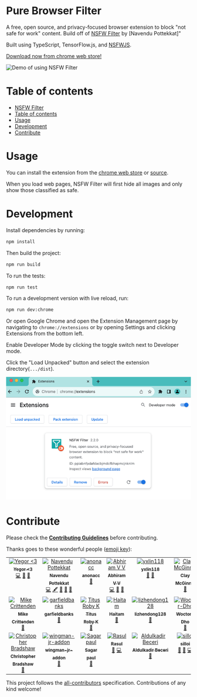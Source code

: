 # Pure Browser Filter

A free, open source, and privacy-focused browser extension to block "not safe for work" content.
Build off of [NSFW Filter](https://github.com/nsfw-filter/nsfw-filter) by [Navendu Pottekkat]"

Built using TypeScript, TensorFlow.js, and [NSFWJS](https://github.com/infinitered/nsfwjs).

[Download now from chrome web store!](https://chrome.google.com/webstore/detail/nsfw-filter/kmgagnlkckiamnenbpigfaljmanlbbhh)

![Demo of using NSFW Filter](demo/images/demo.gif)

# Table of contents

- [NSFW Filter](#nsfw-filter)
- [Table of contents](#table-of-contents)
- [Usage](#usage)
- [Development](#development)
- [Contribute](#contribute)

# Usage

You can install the extension from the [chrome web store](https://chrome.google.com/webstore/detail/nsfw-filter/kmgagnlkckiamnenbpigfaljmanlbbhh) or [source](#development).

When you load web pages, NSFW Filter will first hide all images and only show those classified as safe.

# Development

Install dependencies by running:

```sh
npm install
```

Then build the project:

```sh
npm run build
```

To run the tests:

```sh
npm run test
```

To run a development version with live reload, run:

```sh
npm run dev:chrome
```

Or open Google Chrome and open the Extension Management page by navigating to ```chrome://extensions``` or by opening Settings and clicking Extensions from the bottom left.

Enable Developer Mode by clicking the toggle switch next to Developer mode.

Click the "Load Unpacked" button and select the extension directory(```.../dist```).

![Load extension to Chrome in developer mode](./demo/images/install-instructions.png)

# Contribute

Please check the [**Contributing Guidelines**](https://github.com/navendu-pottekkat/nsfw-filter/blob/master/.github/markdown/CONTRIBUTING.md) before contributing.

Thanks goes to these wonderful people ([emoji key](https://allcontributors.org/docs/en/emoji-key)):

<!-- ALL-CONTRIBUTORS-LIST:START - Do not remove or modify this section -->
<!-- prettier-ignore-start -->
<!-- markdownlint-disable -->
<table>
  <tbody>
    <tr>
      <td align="center" valign="top" width="14.28%"><a href="https://github.com/YegorZaremba"><img src="https://avatars3.githubusercontent.com/u/31797554?v=4?s=100" width="100px;" alt="Yegor <3"/><br /><sub><b>Yegor <3</b></sub></a><br /><a href="https://github.com/nsfw-filter/nsfw-filter/commits?author=YegorZaremba" title="Code">💻</a> <a href="#design-YegorZaremba" title="Design">🎨</a> <a href="#ideas-YegorZaremba" title="Ideas, Planning, & Feedback">🤔</a></td>
      <td align="center" valign="top" width="14.28%"><a href="http://navendu.me"><img src="https://avatars1.githubusercontent.com/u/49474499?v=4?s=100" width="100px;" alt="Navendu Pottekkat"/><br /><sub><b>Navendu Pottekkat</b></sub></a><br /><a href="https://github.com/nsfw-filter/nsfw-filter/commits?author=navendu-pottekkat" title="Code">💻</a> <a href="#content-navendu-pottekkat" title="Content">🖋</a> <a href="https://github.com/nsfw-filter/nsfw-filter/commits?author=navendu-pottekkat" title="Documentation">📖</a> <a href="#design-navendu-pottekkat" title="Design">🎨</a> <a href="#ideas-navendu-pottekkat" title="Ideas, Planning, & Feedback">🤔</a></td>
      <td align="center" valign="top" width="14.28%"><a href="https://github.com/anonacc"><img src="https://avatars3.githubusercontent.com/u/64102225?v=4?s=100" width="100px;" alt="anonacc"/><br /><sub><b>anonacc</b></sub></a><br /><a href="https://github.com/nsfw-filter/nsfw-filter/issues?q=author%3Aanonacc" title="Bug reports">🐛</a></td>
      <td align="center" valign="top" width="14.28%"><a href="https://github.com/abhirammltr"><img src="https://avatars1.githubusercontent.com/u/32649851?v=4?s=100" width="100px;" alt="Abhiram V V"/><br /><sub><b>Abhiram V V</b></sub></a><br /><a href="https://github.com/nsfw-filter/nsfw-filter/commits?author=abhirammltr" title="Code">💻</a> <a href="https://github.com/nsfw-filter/nsfw-filter/issues?q=author%3Aabhirammltr" title="Bug reports">🐛</a> <a href="#ideas-abhirammltr" title="Ideas, Planning, & Feedback">🤔</a></td>
      <td align="center" valign="top" width="14.28%"><a href="https://github.com/yxlin118"><img src="https://avatars1.githubusercontent.com/u/54916304?v=4?s=100" width="100px;" alt="yxlin118"/><br /><sub><b>yxlin118</b></sub></a><br /><a href="https://github.com/nsfw-filter/nsfw-filter/issues?q=author%3Ayxlin118" title="Bug reports">🐛</a> <a href="#ideas-yxlin118" title="Ideas, Planning, & Feedback">🤔</a></td>
      <td align="center" valign="top" width="14.28%"><a href="https://clay.sh"><img src="https://avatars3.githubusercontent.com/u/16675291?v=4?s=100" width="100px;" alt="Clay McGinnis"/><br /><sub><b>Clay McGinnis</b></sub></a><br /><a href="https://github.com/nsfw-filter/nsfw-filter/pulls?q=is%3Apr+reviewed-by%3AClayMav" title="Reviewed Pull Requests">👀</a></td>
      <td align="center" valign="top" width="14.28%"><a href="https://www.youtube.com/channel/UCPGv2tVqEt6iBFnnMTjnRBA"><img src="https://avatars1.githubusercontent.com/u/6668371?v=4?s=100" width="100px;" alt="Brady Dowling"/><br /><sub><b>Brady Dowling</b></sub></a><br /><a href="#ideas-bradydowling" title="Ideas, Planning, & Feedback">🤔</a></td>
    </tr>
    <tr>
      <td align="center" valign="top" width="14.28%"><a href="http://littlebluelabs.com"><img src="https://avatars2.githubusercontent.com/u/32261?v=4?s=100" width="100px;" alt="Mike Crittenden"/><br /><sub><b>Mike Crittenden</b></sub></a><br /><a href="https://github.com/nsfw-filter/nsfw-filter/commits?author=mikecrittenden" title="Documentation">📖</a></td>
      <td align="center" valign="top" width="14.28%"><a href="https://github.com/garfieldbanks"><img src="https://avatars3.githubusercontent.com/u/12904270?v=4?s=100" width="100px;" alt="garfieldbanks"/><br /><sub><b>garfieldbanks</b></sub></a><br /><a href="https://github.com/nsfw-filter/nsfw-filter/issues?q=author%3Agarfieldbanks" title="Bug reports">🐛</a></td>
      <td align="center" valign="top" width="14.28%"><a href="https://github.com/TitusRobyK"><img src="https://avatars1.githubusercontent.com/u/32787952?v=4?s=100" width="100px;" alt="Titus Roby K"/><br /><sub><b>Titus Roby K</b></sub></a><br /><a href="https://github.com/nsfw-filter/nsfw-filter/issues?q=author%3ATitusRobyK" title="Bug reports">🐛</a></td>
      <td align="center" valign="top" width="14.28%"><a href="https://github.com/hsusanoo"><img src="https://avatars2.githubusercontent.com/u/35850056?v=4?s=100" width="100px;" alt="Haitam"/><br /><sub><b>Haitam</b></sub></a><br /><a href="https://github.com/nsfw-filter/nsfw-filter/issues?q=author%3Ahsusanoo" title="Bug reports">🐛</a></td>
      <td align="center" valign="top" width="14.28%"><a href="https://github.com/lizhendong128"><img src="https://avatars3.githubusercontent.com/u/24618122?v=4?s=100" width="100px;" alt="lizhendong128"/><br /><sub><b>lizhendong128</b></sub></a><br /><a href="https://github.com/nsfw-filter/nsfw-filter/issues?q=author%3Alizhendong128" title="Bug reports">🐛</a></td>
      <td align="center" valign="top" width="14.28%"><a href="https://github.com/Woctor-Dho"><img src="https://avatars3.githubusercontent.com/u/25572322?v=4?s=100" width="100px;" alt="Woctor-Dho"/><br /><sub><b>Woctor-Dho</b></sub></a><br /><a href="#ideas-Woctor-Dho" title="Ideas, Planning, & Feedback">🤔</a></td>
      <td align="center" valign="top" width="14.28%"><a href="https://github.com/miaokun-normal"><img src="https://avatars2.githubusercontent.com/u/67724210?v=4?s=100" width="100px;" alt="miaokun-normal"/><br /><sub><b>miaokun-normal</b></sub></a><br /><a href="https://github.com/nsfw-filter/nsfw-filter/issues?q=author%3Amiaokun-normal" title="Bug reports">🐛</a></td>
    </tr>
    <tr>
      <td align="center" valign="top" width="14.28%"><a href="https://christopher-bradshaw.com"><img src="https://avatars1.githubusercontent.com/u/1205871?v=4?s=100" width="100px;" alt="Christopher Bradshaw"/><br /><sub><b>Christopher Bradshaw</b></sub></a><br /><a href="https://github.com/nsfw-filter/nsfw-filter/issues?q=author%3Akitsune7" title="Bug reports">🐛</a></td>
      <td align="center" valign="top" width="14.28%"><a href="https://github.com/wingman-jr-addon"><img src="https://avatars3.githubusercontent.com/u/55339824?v=4?s=100" width="100px;" alt="wingman-jr-addon"/><br /><sub><b>wingman-jr-addon</b></sub></a><br /><a href="#ideas-wingman-jr-addon" title="Ideas, Planning, & Feedback">🤔</a></td>
      <td align="center" valign="top" width="14.28%"><a href="https://github.com/Andrewrick1"><img src="https://avatars2.githubusercontent.com/u/31154843?v=4?s=100" width="100px;" alt="Sagar paul"/><br /><sub><b>Sagar paul</b></sub></a><br /><a href="https://github.com/nsfw-filter/nsfw-filter/commits?author=Andrewrick1" title="Documentation">📖</a></td>
      <td align="center" valign="top" width="14.28%"><a href="https://github.com/govza"><img src="https://avatars0.githubusercontent.com/u/1425574?v=4?s=100" width="100px;" alt="Rasul"/><br /><sub><b>Rasul</b></sub></a><br /><a href="https://github.com/nsfw-filter/nsfw-filter/issues?q=author%3Agovza" title="Bug reports">🐛</a> <a href="https://github.com/nsfw-filter/nsfw-filter/commits?author=govza" title="Code">💻</a></td>
      <td align="center" valign="top" width="14.28%"><a href="https://github.com/Gother01"><img src="https://avatars2.githubusercontent.com/u/65875436?v=4?s=100" width="100px;" alt="Aldulkadir Beceri"/><br /><sub><b>Aldulkadir Beceri</b></sub></a><br /><a href="https://github.com/nsfw-filter/nsfw-filter/issues?q=author%3AGother01" title="Bug reports">🐛</a></td>
      <td align="center" valign="top" width="14.28%"><a href="https://portfolio.silloi.com/"><img src="https://avatars.githubusercontent.com/u/38321101?v=4?s=100" width="100px;" alt="silloi"/><br /><sub><b>silloi</b></sub></a><br /><a href="#ideas-silloi" title="Ideas, Planning, & Feedback">🤔</a> <a href="https://github.com/nsfw-filter/nsfw-filter/issues?q=author%3Asilloi" title="Bug reports">🐛</a> <a href="https://github.com/nsfw-filter/nsfw-filter/commits?author=silloi" title="Code">💻</a></td>
    </tr>
  </tbody>
</table>

<!-- markdownlint-restore -->
<!-- prettier-ignore-end -->

<!-- ALL-CONTRIBUTORS-LIST:END -->

This project follows the [all-contributors](https://github.com/all-contributors/all-contributors) specification. Contributions of any kind welcome!
